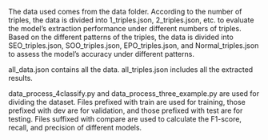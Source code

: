 The data used comes from the data folder. 
According to the number of triples, the data is divided into 1_triples.json, 2_triples.json, etc. to evaluate the model’s extraction performance under different numbers of triples.
Based on the different patterns of the triples, the data is divided into SEO_triples.json, SOO_triples.json, EPO_triples.json, and Normal_triples.json to assess the model’s accuracy under different patterns.

all_data.json contains all the data.
all_triples.json includes all the extracted results. 

data_process_4classify.py and data_process_three_example.py are used for dividing the dataset. 
Files prefixed with train are used for training, those prefixed with dev are for validation, and those prefixed with test are for testing. 
Files suffixed with compare are used to calculate the F1-score, recall, and precision of different models.
